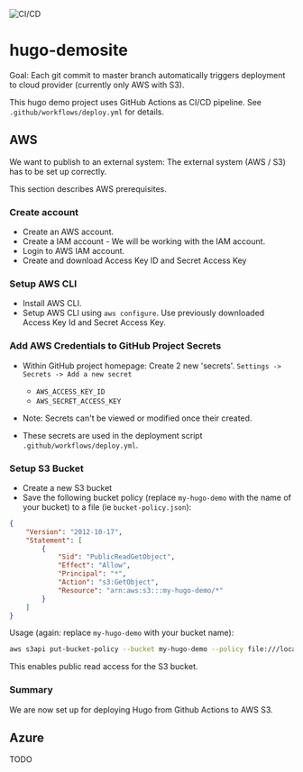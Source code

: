![CI/CD](https://github.com/draptik/hugo-demosite/workflows/CI/CD/badge.svg)

# hugo-demosite

Goal: Each git commit to master branch automatically triggers deployment to cloud provider (currently only AWS with S3).

This hugo demo project uses GitHub Actions as CI/CD pipeline. See `.github/workflows/deploy.yml` for details.

## AWS

We want to publish to an external system: The external system (AWS / S3) has to be set up correctly.

This section describes AWS prerequisites.

### Create account

- Create an AWS account.
- Create a IAM account - We will be working with the IAM account.
- Login to AWS IAM account.
- Create and download Access Key ID and Secret Access Key

### Setup AWS CLI

- Install AWS CLI.
- Setup AWS CLI using `aws configure`. Use previously downloaded Access Key Id and Secret Access Key.

### Add AWS Credentials to GitHub Project Secrets

- Within GitHub project homepage: Create 2 new 'secrets'. `Settings -> Secrets -> Add a new secret`
  - `AWS_ACCESS_KEY_ID`
  - `AWS_SECRET_ACCESS_KEY`

- Note: Secrets can't be viewed or modified once their created.
- These secrets are used in the deployment script `.github/workflows/deploy.yml`.

### Setup S3 Bucket

- Create a new S3 bucket
- Save the following bucket policy (replace `my-hugo-demo` with the name of your bucket) to a file (ie `bucket-policy.json`):

```json
{
    "Version": "2012-10-17",
    "Statement": [
        {
            "Sid": "PublicReadGetObject",
            "Effect": "Allow",
            "Principal": "*",
            "Action": "s3:GetObject",
            "Resource": "arn:aws:s3:::my-hugo-demo/*"
        }
    ]
}
```

Usage (again: replace `my-hugo-demo` with your bucket name):

```sh
aws s3api put-bucket-policy --bucket my-hugo-demo --policy file:///location/of/your/bucket-policy.json
```

This enables public read access for the S3 bucket.

### Summary

We are now set up for deploying Hugo from Github Actions to AWS S3.

## Azure

TODO
